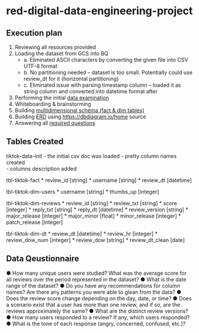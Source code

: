 # red-digital-data-engineering-project

## Execution plan


1.	Reviewing all resources provided 
2.	Loading the dataset from GCS into BQ
    - a.	Eliminated ASCII characters by converting the given file into CSV UTF-8 format 
    - b.	No partitioning needed – dataset is too small. Potentially could use review_dt for it (horizontal partitioning)
    - c.	Eliminated issue with parsing timestamp column – loaded it as string column and converted into datetime format after 
3.	Performing the initial [data examination](https://github.com/dariasevastyanova/red-digital-data-engineering-project/blob/main/sql_code/01_init_data_analysis.sql)
4.	Whiteboarding & brainstorming 
5.	Building [multidimensional schema (fact & dim tables)](https://github.com/dariasevastyanova/red-digital-data-engineering-project/blob/main/sql_code/02_multidimensional_schema_build.sql)
6.	Building [ERD](https://github.com/dariasevastyanova/red-digital-data-engineering-project/blob/main/visual_aid/erd.png) using https://dbdiagram.io/home source
7.	Answering all [required questions](https://github.com/dariasevastyanova/red-digital-data-engineering-project/blob/main/sql_code/03_data_questionnaire.sql)


## Tables Created 

tiktok-data-init
    - the initial csv doc was loaded 
    - pretty column names created  
    - columns description added 

tbl-tiktok-fact
    * review_id [string]
    * username [string]
    * review_dt [datetime]

tbl-tiktok-dim-users 
    * username [string]
    * thumbs_up [integer]

tbl-tiktok-dim-reviews 
    * review_id [string]
    * review_txt [string]
    * score [integer]
    * reply_txt [string]
    * reply_dt [datetime]
    * review_version [string]
    * major_release [integer]
    * major_minor [float]
    * minor_release [integer]
    * patch_release [integer]

tbl-tiktok-dim-dt 
    * review_dt [datetime]
    * review_hr [integer]
    * review_dow_num [integer]
    * review_dow [string]
    * review_dt_clean [date]

## Data Qeustionnaire

●	How many unique users were studied? What was the average score for all reviews over the period represented in the dataset?
●	What is the date range of the dataset? 
●	Do you have any recommendations for column names? Are there any patterns you were able to glean from the data? 
●	Does the review score change depending on the day, date, or time?
●	Does a scenario exist that a user has more than one review, and if so, are the reviews approximately the same?
●	What are the distinct review versions? 
●	How many users responded to a review? If any, which users responded? 
●	What is the tone of each response (angry, concerned, confused, etc.)? 
